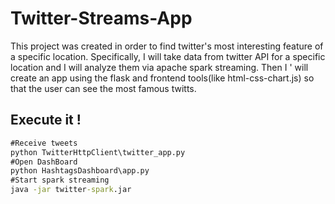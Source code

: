 # Twitter-Streams-App

This project was created in order to find twitter's most interesting feature of a specific location. Specifically, I will take data from twitter API for a specific location and I will analyze them via apache spark streaming. Then I ' will create an app using the flask and frontend tools(like html-css-chart.js) so that the user can see the most famous twitts. 


## Execute it !
```bat
#Receive tweets
python TwitterHttpClient\twitter_app.py
#Open DashBoard
python HashtagsDashboard\app.py
#Start spark streaming
java -jar twitter-spark.jar
```
